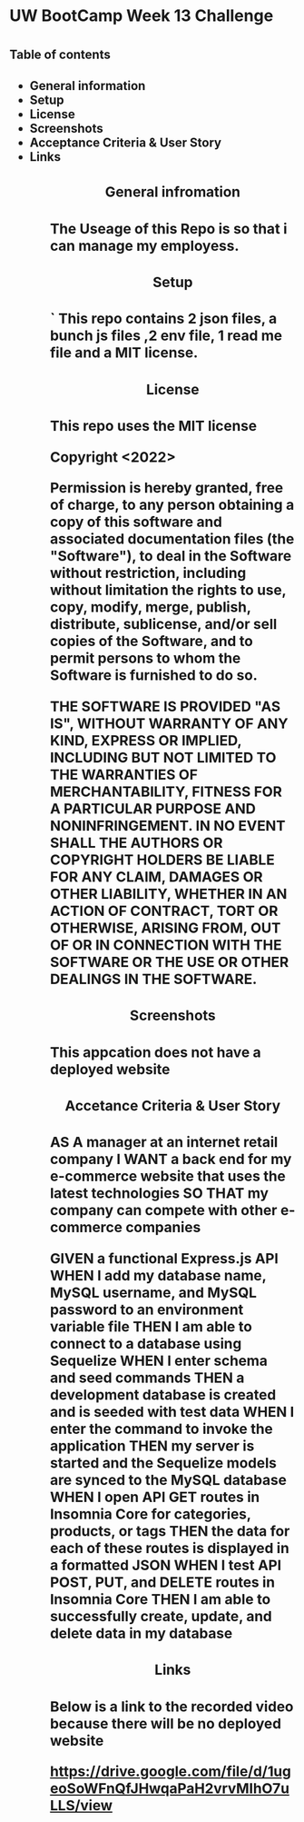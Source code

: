 # <h1>UW BootCamp Week 13 Challenge<h1> 

<h2>Table of contents<h2>

<ul>
    <li>General information
    <li>Setup 
    <li>License
    <li>Screenshots
    <li>Acceptance Criteria & User Story
    <li>Links
<ul>

<h3><p align="center">General infromation<h3>
    The Useage of this Repo is so that i can manage my employess.
    </p>

<h3><p align="center">Setup<h3>`
    This repo contains 2 json files, a bunch js files ,2 env file, 1 read me file and a MIT license.
    
<h3><p align="center">License<h3>
This repo uses the MIT license 

Copyright <2022> <MIT HOLDER>

Permission is hereby granted, free of charge, to any person obtaining a copy of this
software and associated documentation files (the "Software"), to deal in the Software
without restriction, including without limitation the rights to use, copy, modify,
merge, publish, distribute, sublicense, and/or sell copies of the Software, and to
permit persons to whom the Software is furnished to do so.

THE SOFTWARE IS PROVIDED "AS IS", WITHOUT WARRANTY OF ANY KIND, EXPRESS OR IMPLIED,
INCLUDING BUT NOT LIMITED TO THE WARRANTIES OF MERCHANTABILITY, FITNESS FOR A
PARTICULAR PURPOSE AND NONINFRINGEMENT. IN NO EVENT SHALL THE AUTHORS OR COPYRIGHT
HOLDERS BE LIABLE FOR ANY CLAIM, DAMAGES OR OTHER LIABILITY, WHETHER IN AN ACTION
OF CONTRACT, TORT OR OTHERWISE, ARISING FROM, OUT OF OR IN CONNECTION WITH THE
SOFTWARE OR THE USE OR OTHER DEALINGS IN THE SOFTWARE.

<h3><p align="center">Screenshots<h3>
This appcation does not have a deployed website


<h3><p align="center">Accetance Criteria & User Story<h3>
AS A manager at an internet retail company
I WANT a back end for my e-commerce website that uses the latest technologies
SO THAT my company can compete with other e-commerce companies

GIVEN a functional Express.js API
WHEN I add my database name, MySQL username, and MySQL password to an environment variable file
THEN I am able to connect to a database using Sequelize
WHEN I enter schema and seed commands
THEN a development database is created and is seeded with test data
WHEN I enter the command to invoke the application
THEN my server is started and the Sequelize models are synced to the MySQL database
WHEN I open API GET routes in Insomnia Core for categories, products, or tags
THEN the data for each of these routes is displayed in a formatted JSON
WHEN I test API POST, PUT, and DELETE routes in Insomnia Core
THEN I am able to successfully create, update, and delete data in my database
</p>

<h3><p align="center">Links<h3>
Below is a link to the recorded video because there will be no deployed website

https://drive.google.com/file/d/1ugeoSoWFnQfJHwqaPaH2vrvMIhO7uLLS/view